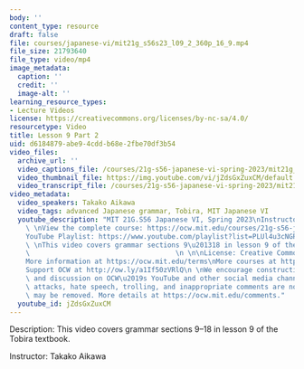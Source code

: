 ```yaml
---
body: ''
content_type: resource
draft: false
file: courses/japanese-vi/mit21g_s56s23_l09_2_360p_16_9.mp4
file_size: 21793640
file_type: video/mp4
image_metadata:
  caption: ''
  credit: ''
  image-alt: ''
learning_resource_types:
- Lecture Videos
license: https://creativecommons.org/licenses/by-nc-sa/4.0/
resourcetype: Video
title: Lesson 9 Part 2
uid: d6184879-abe9-4cdd-b68e-2fbe70df3b54
video_files:
  archive_url: ''
  video_captions_file: /courses/21g-s56-japanese-vi-spring-2023/mit21g_s56s23_l09_2_captions.vtt
  video_thumbnail_file: https://img.youtube.com/vi/jZdsGxZuxCM/default.jpg
  video_transcript_file: /courses/21g-s56-japanese-vi-spring-2023/mit21g_s56s23_l09_2_transcript.pdf
video_metadata:
  video_speakers: Takako Aikawa
  video_tags: advanced Japanese grammar, Tobira, MIT Japanese VI
  youtube_description: "MIT 21G.S56 Japanese VI, Spring 2023\nInstructor: Takako Aikawa\n\
    \ \nView the complete course: https://ocw.mit.edu/courses/21g-s56-japanese-vi-spring-2023\n\
    YouTube Playlist: https://www.youtube.com/playlist?list=PLUl4u3cNGP62Mr5APSizHgFa0hRiWgPln\n\
    \ \nThis video covers grammar sections 9\u201318 in lesson 9 of the Tobira textbook.\
    \                                    \n \n\nLicense: Creative Commons BY-NC-SA\n\
    More information at https://ocw.mit.edu/terms\nMore courses at https://ocw.mit.edu\n\
    Support OCW at http://ow.ly/a1If50zVRlQ\n \nWe encourage constructive comments\
    \ and discussion on OCW\u2019s YouTube and other social media channels. Personal\
    \ attacks, hate speech, trolling, and inappropriate comments are not allowed and\
    \ may be removed. More details at https://ocw.mit.edu/comments."
  youtube_id: jZdsGxZuxCM
---
```

Description: This video covers grammar sections 9–18 in lesson 9 of the Tobira textbook.

Instructor: Takako Aikawa